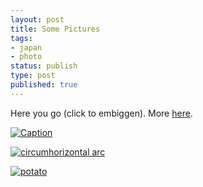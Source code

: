 ```yaml
---
layout: post
title: Some Pictures
tags:
- japan
- photo
status: publish
type: post
published: true
---
```

Here you go (click to embiggen). More [here](http://www.flickr.com/photos/mstaniaszek/).


[![Caption](http://farm8.staticflickr.com/7001/6503923743_0af6039e87_b.jpg)](http://www.flickr.com/photos/mstaniaszek/6503923743/)

[![circumhorizontal arc](http://farm8.staticflickr.com/7017/6503739961_45d9dfc655_b.jpg)](http://www.flickr.com/photos/mstaniaszek/6503739961)

[![potato](http://okkeio.files.wordpress.com/2011/12/img_09601.jpg?w=682)](http://okkeio.files.wordpress.com/2011/12/img_09601.jpg)


